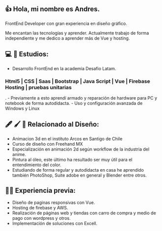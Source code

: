 ## :thumbsup: Hola, mi nombre es Andres.

FrontEnd Developer con gran experiencia en diseño gráfico.

Me encantan las tecnologías y aprender.
Actualmente trabajo de forma independiente y me dedico a aprender más de Vue y hosting.

## :computer: :open_book: Estudios:
-	Desarrollo FrontEnd en la academia Desafio Latam.
  <h3> Html5  |  CSS |  Saas  |  Bootstrap |  Java Script  |  Vue |  Firebase Hosting  |  pruebas unitarias</h3>.
-	Previamente a esto aprendí armado y reparación de hardware para PC y notebook de forma autodidacta.
-	Uso y configuración avanzada de Windows y Linux

## 🖋️ :paintbrush: :triangular_ruler: Relacionado al Diseño:
-	Animacion 3d en el instituto Arcos en Santigo de Chile
-	Curso de diseño con Freehand MX
-	Especialización en animación 2d según workflow de la industria del anime.
- Pintura al óleo, este último ha resultado ser muy útil para el entendimiento del color.
-	Estudiando de forma regular y autodidacta en casa he aprendido también PhotoShop, Suite adobe en general y Blender entre otros.

## :technologist: Experiencia previa: 
- Diseño de paginas responsivas con Vue.
- Hosting de firebase y AWS.
-	Realización de páginas web y tiendas con carro de compra y medio de pago con wordpress y otros.
-	Implementación de soluciones con Excell.
  
